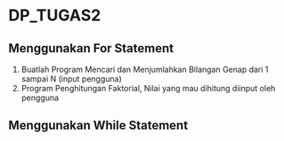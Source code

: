 # DP_TUGAS2

## Menggunakan For Statement
1. Buatlah Program Mencari dan Menjumlahkan Bilangan Genap dari 1 sampai N (input pengguna)
2. Program Penghitungan Faktorial, Nilai yang mau dihitung diinput oleh pengguna

## Menggunakan While Statement
